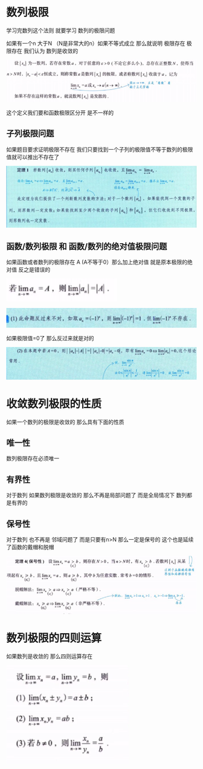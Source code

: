 # 数列极限

学习完数列这个法则 就要学习 数列的极限问题

如果有一个n 大于N （N是非常大的n）如果不等式成立 那么就说明 极限存在 极限存在 我们认为 数列是收敛的

![image-20251021183607873](https://raw.githubusercontent.com/Xioaruan912/pic/main/image-20251021183607873.png)

这个定义我们要和函数极限区分开 是不一样的

## 子列极限问题

如果题目要求证明极限不存在 我们只要找到一个子列的极限值不等于数列的极限值就可以推出不存在了

![image-20251021183743167](https://raw.githubusercontent.com/Xioaruan912/pic/main/image-20251021183743167.png)

## 函数/数列极限 和 函数/数列的绝对值极限问题

如果函数或者数列的极限存在 A (A不等于0）那么加上绝对值 就是原本极限的绝对值 反之是错误的

![image-20251021183906292](https://raw.githubusercontent.com/Xioaruan912/pic/main/image-20251021183906292.png)

![image-20251021183929187](https://raw.githubusercontent.com/Xioaruan912/pic/main/image-20251021183929187.png)

如果极限值=0了 那么反过来就是对的

![image-20251021183936541](https://raw.githubusercontent.com/Xioaruan912/pic/main/image-20251021183936541.png)

# 收敛数列极限的性质

如果一个数列的极限是收敛的 那么具有下面的性质

## 唯一性

数列极限存在必须唯一

## 有界性

对于数列 如果数列极限是收敛的 那么不再是局部问题了 而是全局情况下 数列都是有界的

## 保号性

对于数列 也不再是 邻域问题了 而是只要有n>N 那么一定是保号的 这个也是延续了函数的戴帽和脱帽

![image-20251021184141444](https://raw.githubusercontent.com/Xioaruan912/pic/main/image-20251021184141444.png)

# 数列极限的四则运算

如果数列是收敛的 那么四则运算存在

![image-20251021184318651](https://raw.githubusercontent.com/Xioaruan912/pic/main/image-20251021184318651.png)